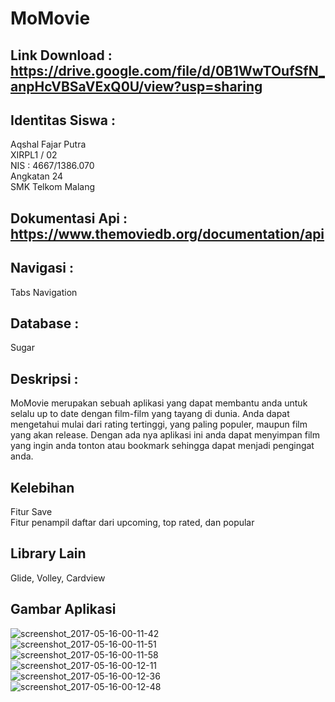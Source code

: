 # MoMovie
## Link Download : https://drive.google.com/file/d/0B1WwTOufSfN_anpHcVBSaVExQ0U/view?usp=sharing
## Identitas Siswa :
Aqshal Fajar Putra <br>
XIRPL1 / 02 <br>
NIS : 4667/1386.070 <br>
Angkatan 24 <br>
SMK Telkom Malang <br>
## Dokumentasi Api : https://www.themoviedb.org/documentation/api
## Navigasi :
Tabs Navigation
## Database :
Sugar
## Deskripsi :
MoMovie merupakan sebuah aplikasi yang dapat membantu anda untuk selalu up to date dengan film-film yang tayang di dunia. Anda dapat  mengetahui mulai dari
rating tertinggi, yang paling populer, maupun film yang akan release. Dengan ada nya aplikasi ini anda dapat menyimpan film yang 
ingin anda tonton atau bookmark sehingga dapat menjadi pengingat anda.

## Kelebihan
Fitur Save <br>
Fitur penampil daftar dari upcoming, top rated, dan popular

## Library Lain
Glide, Volley, Cardview

## Gambar Aplikasi 
![screenshot_2017-05-16-00-11-42](https://cloud.githubusercontent.com/assets/22128258/26070176/d846d994-39cd-11e7-9b5e-2e579f37cb04.png) <br>
![screenshot_2017-05-16-00-11-51](https://cloud.githubusercontent.com/assets/22128258/26070175/d846104a-39cd-11e7-945c-62b6cd82b0c3.png)<br>
![screenshot_2017-05-16-00-11-58](https://cloud.githubusercontent.com/assets/22128258/26070171/d83627ac-39cd-11e7-9777-9524c3bae389.png)<br>
![screenshot_2017-05-16-00-12-11](https://cloud.githubusercontent.com/assets/22128258/26070173/d83b27ac-39cd-11e7-8318-1b38bfabd7a4.png)<br>
![screenshot_2017-05-16-00-12-36](https://cloud.githubusercontent.com/assets/22128258/26070172/d83a38e2-39cd-11e7-9052-75c61b22a998.png)<br>
![screenshot_2017-05-16-00-12-48](https://cloud.githubusercontent.com/assets/22128258/26070174/d83d3f06-39cd-11e7-8a94-44c546a5f872.png)<br>
